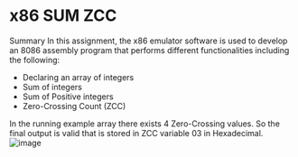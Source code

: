 # x86 SUM ZCC
Summary
In this assignment, the x86 emulator software is used to develop an 8086 assembly program that performs different functionalities including the following:
- Declaring an array of integers
- Sum of integers
- Sum of Positive integers
- Zero-Crossing Count (ZCC)

In the running example array there exists 4 Zero-Crossing values. So the final output is valid that is stored in ZCC variable 03 in Hexadecimal.
![image](https://github.com/sondosaabed/x86-sum-zcc/assets/65151701/84671b92-c20c-4491-820d-44edc348a91b)
